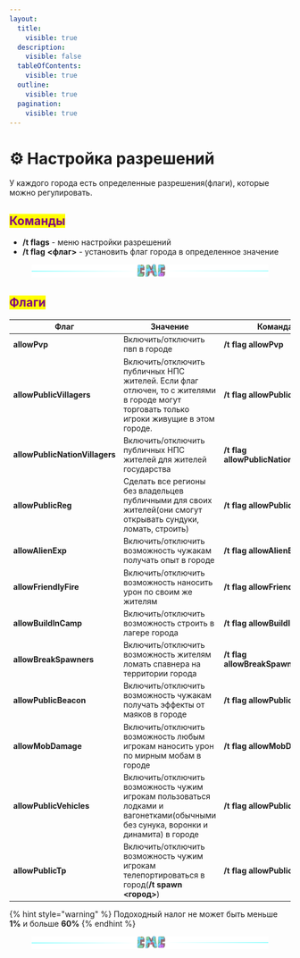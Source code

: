 ```yaml
---
layout:
  title:
    visible: true
  description:
    visible: false
  tableOfContents:
    visible: true
  outline:
    visible: true
  pagination:
    visible: true
---
```


# ⚙️ Настройка разрешений

У каждого города есть определенные разрешения(флаги), которые можно регулировать.

## <mark style="color:purple;">Команды</mark>

* **/t flags** - меню настройки разрешений
* **/t flag** **<флаг>** - установить флаг города в определенное значение

<figure><img src="../.gitbook/assets/gitlab_hr7.svg" alt=""><figcaption></figcaption></figure>

## <mark style="color:purple;">Флаги</mark>

| Флаг                           | Значение                                                                                                                                 | Команда                                |
| ------------------------------ | ---------------------------------------------------------------------------------------------------------------------------------------- | -------------------------------------- |
| **allowPvp**                   | Включить/отключить пвп в городе                                                                                                          | **/t flag allowPvp**                   |
| **allowPublicVillagers**       | Включить/отключить публичных НПС жителей. Если флаг отлючен, то с жителями в городе могут торговать только игроки живущие в этом городе. | **/t flag allowPublicVillagers**       |
| **allowPublicNationVillagers** | Включить/отключить публичных НПС жителей для  жителей государства                                                                        | **/t flag allowPublicNationVillagers** |
| **allowPublicReg**             | Сделать все регионы без владельцев публичными для своих жителей(они смогут открывать сундуки, ломать, строить)                           | **/t flag allowPublicReg**             |
| **allowAlienExp**              | Включить/отключить возможность чужакам получать опыт в городе                                                                            | **/t flag allowAlienExp**              |
| **allowFriendlyFire**          | Включить/отключить возможность наносить урон по своим же жителям                                                                         | **/t flag allowFriendlyFire**          |
| **allowBuildInCamp**           | Включить/отключить возможность строить в лагере города                                                                                   | **/t flag allowBuildInCamp**           |
| **allowBreakSpawners**         | Включить/отключить возможность жителям ломать спавнера на территории города                                                              | **/t flag allowBreakSpawners**         |
| **allowPublicBeacon**          | Включить/отключить возможность чужакам получать эффекты от маяков в городе                                                               | **/t flag allowPublicBeacon**          |
| **allowMobDamage**             | Включить/отключить возможность любым  игрокам наносить урон по мирным мобам в городе                                                     | **/t flag allowMobDamage**             |
| **allowPublicVehicles**        | Включить/отключить возможность чужим игрокам пользоваться лодками и вагонетками(обычными без сунука, воронки и динамита) в городе        | **/t flag allowPublicVehicles**        |
| **allowPublicTp**              | Включить/отключить возможность чужим игрокам телепортироваться в город(**/t spawn <город>**)                                             | **/t flag allowPublicTp**              |

{% hint style="warning" %}
Подоходный налог не может быть меньше **1%** и больше **60%**
{% endhint %}

<figure><img src="../.gitbook/assets/gitlab_hr7.svg" alt=""><figcaption></figcaption></figure>
